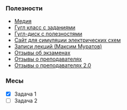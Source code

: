 
### Полезности
- [Медия](https://www.nsumedia.ru/main_potok/third_course/fifth_semester/electrical_engineering)
- [Гугл класс с заданиями](https://classroom.google.com/c/Mzg3ODU3MjEyMjEz)
- [Гугл-диск с полезностями](https://drive.google.com/drive/folders/1cGcKjsOFbgnGdZr6tIqXYUpMHE5IpIlv?usp=drive_link)
- [Сайт для симуляции электрических схем](https://www.falstad.com/circuit/)
- [Записи лекций (Максим Муратов)](https://www.youtube.com/playlist?list=PLHAiwjMOQSmxKdIoPWQag5EWEr5OLq30X)
- [Отзывы об экзаменах](https://docs.google.com/spreadsheets/d/1f7Ul7q0BK61sFfOVHNRiad904Ts8MQDXsimatGEt5S4/edit?gid=2010672661#gid=2010672661)
- [Отзывы о преподавателях](https://docs.google.com/document/d/16hbDYg7dMCo3DLn8NgGGI-eOoDxosUn0yKN1fwrPcsA/edit#heading=h.jcnhp9p1wgko)
- [Отзывы о преподавателях 2.0](https://docs.google.com/document/d/11VQiY0Cr86lxh0qlV4kj7X857_xOVnfCdQMilYKfob0/edit#heading=h.z9gt69h3lhwi)

### Месы
- [x] Задача 1
- [ ] Задача 2
